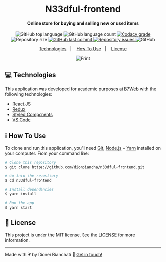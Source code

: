 <h1 align="center">
    <br>
    N33dful-frontend
</h1>

<h4 align="center">
  Online store for buying and selling new or used items 
</h4>
<p align="center">
  <img alt="GitHub top language" src="https://img.shields.io/github/languages/top/dionbiancha/n33dful-frontend.svg">

  <img alt="GitHub language count" src="https://img.shields.io/github/languages/count/dionbiancha/n33dful-frontend.svg">

  <a href="https://www.codacy.com/app/dionbiancha/n33dful-frontend?utm_source=github.com&amp;utm_medium=referral&amp;utm_content=dionbiancha/n33dful-frontend&amp;utm_campaign=Badge_Grade">
    <img alt="Codacy grade" src="https://img.shields.io/codacy/grade/1b577a07dda843aba09f4bc55d1af8fc.svg">
  </a>

  <img alt="Repository size" src="https://img.shields.io/github/repo-size/dionbiancha/n33dful-frontend.svg">
  <a href="https://github.com/dionbiancha/n33dful-frontend/commits/master">
    <img alt="GitHub last commit" src="https://img.shields.io/github/last-commit/dionbiancha/n33dful-frontend.svg">
  </a>

  <a href="https://github.com/dionbiancha/n33dful-frontend/issues">
    <img alt="Repository issues" src="https://img.shields.io/github/issues/dionbiancha/n33dful-frontend.svg">
  </a>

  <img alt="GitHub" src="https://img.shields.io/github/license/dionbiancha/n33dful-frontend.svg">
</p>

<p align="center">
  <a href="#rocket-technologies">Technologies</a>&nbsp;&nbsp;&nbsp;|&nbsp;&nbsp;&nbsp;
  <a href="#information_source-how-to-use">How To Use</a>&nbsp;&nbsp;&nbsp;|&nbsp;&nbsp;&nbsp;
  <a href="#memo-license">License</a>
</p>

<p align="center">
  <img alt="Print" src="https://res.cloudinary.com/dionbiancha/image/upload/v1613726465/github/1212_mkobln.png">
</p>

## :computer: Technologies

This application was developed for academic purposes at  [B7Web](https://b7web.com.br/) with the following technologies: 

-  [React.JS](https://reactjs.org/)
-  [Redux](https://redux.js.org/)
-  [Styled Components](https://www.styled-components.com/)
-  [VS Code][vc] 

## :information_source: How To Use

To clone and run this application, you'll need [Git](https://git-scm.com), [Node.js][nodejs] + [Yarn][yarn] installed on your computer. From your command line:

```bash
# Clone this repository
$ git clone https://github.com/dionbiancha/n33dful-frontend.git

# Go into the repository
$ cd n33dful-frontend

# Install dependencies
$ yarn install

# Run the app
$ yarn start
```

## :memo: License
This project is under the MIT license. See the [LICENSE](https://github.com/dionbiancha/n33dful-frontend/blob/master/LICENSE) for more information.

---

Made with :heartpulse: by Dionei Bianchati :wave: [Get in touch!](https://www.linkedin.com/in/dionbiancha/)


[nodejs]: https://nodejs.org/
[yarn]: https://yarnpkg.com/
[vc]: https://code.visualstudio.com/


